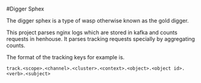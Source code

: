 #Digger Sphex

The digger sphex is a type of wasp otherwise known as the gold digger.

This project parses nginx logs which are stored in kafka and counts requests in
henhouse. It parses tracking requests specially by aggregating counts.

The format of the tracking keys for example is.

    track.<scope>.<channel>.<cluster>.<context>.<object>.<object id>.<verb>.<subject>
